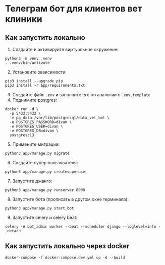 # Телеграм бот для клиентов вет клиники
## Как запустить локально
1. Создайте и активируйте виртуальное окружение:
```
python3 -m venv .venv
. .venv/bin/activate
```
2. Установите зависимости
```
pip3 install --upgrade pip
pip3 install -r app/requirements.txt
```
3. Создайте файл `.env` и заполните его по аналогии с `.env.template`
4. Поднимите postgres:
```
docker run -d \
  -p 5432:5432 \
  -v pg_data:/var/lib/postgresql/data_vet_bot \
  -e POSTGRES_PASSWORD=divan \
  -e POSTGRES_USER=divan \
  -e POSTGRES_DB=divan \
  postgres:13 
```

5. Примените миграции:
```
python3 app/manage.py migrate
```
6. Создайте супер пользователя:
```
python3 app/manage.py createsuperuser
```
7. Запустите джанго:
```
python3 app/manage.py runserver 8000
```
8. Запустите бота (прописать в другом окне терминала):
```
python3 app/manage.py start_bot
```

9. Запустите celery и celery beat:
```
celery -A bot_admin worker --beat --scheduler django --loglevel=info --detach
```

## Как запустить локально через docker
```
docker-compose -f docker-compose.dev.yml up -d --build
```
